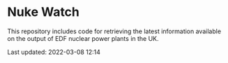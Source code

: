 # Nuke Watch

This repository includes code for retrieving the latest information available on the output of EDF nuclear power plants in the UK.

Last updated: 2022-03-08 12:14